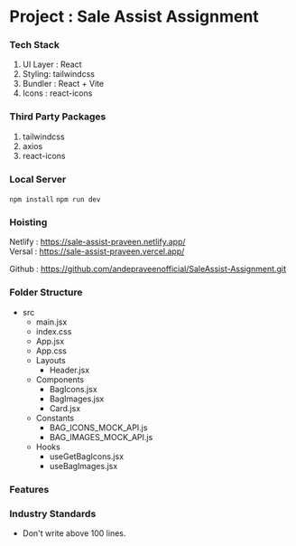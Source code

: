 # Project : Sale Assist Assignment

### Tech Stack
1. UI Layer : React
2. Styling: tailwindcss
3. Bundler : React + Vite
4. Icons : react-icons

### Third Party Packages
1. tailwindcss
2. axios
3. react-icons


### Local Server 
`npm install`
`npm run dev`

### Hoisting
Netlify : https://sale-assist-praveen.netlify.app/  
Versal : https://sale-assist-praveen.vercel.app/  

Github : https://github.com/andepraveenofficial/SaleAssist-Assignment.git

### Folder Structure
* src
   - main.jsx
   - index.css
   - App.jsx
   - App.css
   * Layouts
      - Header.jsx
   * Components
      - BagIcons.jsx
      - BagImages.jsx
      - Card.jsx
   * Constants 
      - BAG_ICONS_MOCK_API.js
      - BAG_IMAGES_MOCK_API.js
   * Hooks 
      - useGetBagIcons.jsx
      - useBagImages.jsx  


### Features

### Industry Standards 
* Don't write above 100 lines.

